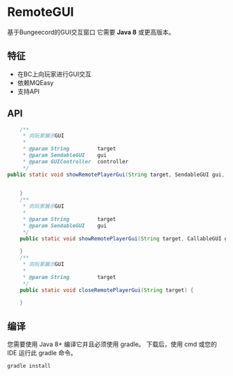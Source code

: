 # RemoteGUI
基于Bungeecord的GUI交互窗口
它需要 **Java 8** 或更高版本。

## 特征
- 在BC上向玩家进行GUI交互
- 依赖MQEasy
- 支持API

## API
```java
    /**
     * 向玩家展示GUI
     *
     * @param String         target
     * @param SendableGUI    gui
     * @param GUIController  controller
     */
public static void showRemotePlayerGui(String target, SendableGUI gui, GUIController controller) {

        
    }
    /**
     * 向玩家展示GUI
     *
     * @param String         target
     * @param SendableGUI    gui
     */
    public static void showRemotePlayerGui(String target, CallableGUI gui) {
         
    }
    /**
     * 向玩家展示GUI
     *
     * @param String         target
     */
    public static void closeRemotePlayerGui(String target) {
        
    }
```
## 编译
您需要使用 Java 8+ 编译它并且必须使用 gradle。
下载后，使用 cmd 或您的 IDE 运行此 gradle 命令。
```
gradle install
```
